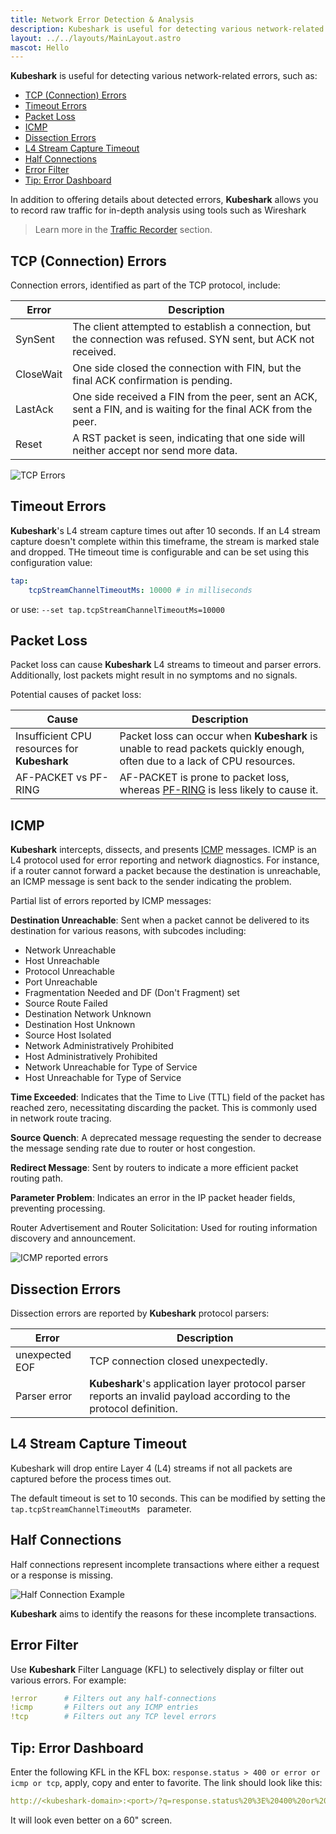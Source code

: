 ```yaml
---
title: Network Error Detection & Analysis 
description: Kubeshark is useful for detecting various network-related errors
layout: ../../layouts/MainLayout.astro
mascot: Hello
---
```


**Kubeshark** is useful for detecting various network-related errors, such as:

- [TCP (Connection) Errors](#tcp-connection-errors)
- [Timeout Errors](#timeout-errors)
- [Packet Loss](#packet-loss)
- [ICMP](#icmp)
- [Dissection Errors](#dissection-errors)
- [L4 Stream Capture Timeout](#l4-stream-capture-timeout)
- [Half Connections](#half-connections)
- [Error Filter](#error-filter)
- [Tip: Error Dashboard](#tip-error-dashboard)

In addition to offering details about detected errors, **Kubeshark** allows you to record raw traffic for in-depth analysis using tools such as Wireshark

> Learn more in the [Traffic Recorder](/en/traffic_recorder) section.

## TCP (Connection) Errors

Connection errors, identified as part of the TCP protocol, include:

| Error | Description |
| --- | --- |
| SynSent | The client attempted to establish a connection, but the connection was refused. SYN sent, but ACK not received. |
| CloseWait | One side closed the connection with FIN, but the final ACK confirmation is pending. |
| LastAck | One side received a FIN from the peer, sent an ACK, sent a FIN, and is waiting for the final ACK from the peer. |
| Reset | A RST packet is seen, indicating that one side will neither accept nor send more data. |

![TCP Errors](/tcp_error.png)

## Timeout Errors

**Kubeshark**'s L4 stream capture times out after 10 seconds. If an L4 stream capture doesn't complete within this timeframe, the stream is marked stale and dropped. THe timeout time is configurable and can be set using this configuration value:

```yaml
tap:
    tcpStreamChannelTimeoutMs: 10000 # in milliseconds
```
or use: `--set tap.tcpStreamChannelTimeoutMs=10000`

## Packet Loss

Packet loss can cause **Kubeshark** L4 streams to timeout and parser errors. Additionally, lost packets might result in no symptoms and no signals.

Potential causes of packet loss:

| Cause | Description |
|---|---|
| Insufficient CPU resources for **Kubeshark** | Packet loss can occur when **Kubeshark** is unable to read packets quickly enough, often due to a lack of CPU resources. | 
| AF-PACKET vs PF-RING | AF-PACKET is prone to packet loss, whereas [PF-RING](/en/performance#af-packet-and-pf-ring) is less likely to cause it.|

## ICMP

**Kubeshark** intercepts, dissects, and presents [ICMP](https://datatracker.ietf.org/doc/html/rfc792) messages. ICMP is an L4 protocol used for error reporting and network diagnostics. For instance, if a router cannot forward a packet because the destination is unreachable, an ICMP message is sent back to the sender indicating the problem.

Partial list of errors reported by ICMP messages:

**Destination Unreachable**: Sent when a packet cannot be delivered to its destination for various reasons, with subcodes including:

- Network Unreachable
- Host Unreachable
- Protocol Unreachable
- Port Unreachable
- Fragmentation Needed and DF (Don't Fragment) set
- Source Route Failed
- Destination Network Unknown
- Destination Host Unknown
- Source Host Isolated
- Network Administratively Prohibited
- Host Administratively Prohibited
- Network Unreachable for Type of Service
- Host Unreachable for Type of Service

**Time Exceeded**: Indicates that the Time to Live (TTL) field of the packet has reached zero, necessitating discarding the packet. This is commonly used in network route tracing.

**Source Quench**: A deprecated message requesting the sender to decrease the message sending rate due to router or host congestion.

**Redirect Message**: Sent by routers to indicate a more efficient packet routing path.

**Parameter Problem**: Indicates an error in the IP packet header fields, preventing processing.

Router Advertisement and Router Solicitation: Used for routing information discovery and announcement.

![ICMP reported errors](/icmp_error.png)

## Dissection Errors

Dissection errors are reported by **Kubeshark** protocol parsers:

| Error | Description |
|---|---|
| unexpected EOF | TCP connection closed unexpectedly. |
| Parser error | **Kubeshark**'s application layer protocol parser reports an invalid payload according to the protocol definition. |

## L4 Stream Capture Timeout
Kubeshark will drop entire Layer 4 (L4) streams if not all packets are captured before the process times out.

The default timeout is set to 10 seconds. This can be modified by setting the `tap.tcpStreamChannelTimeoutMs ` parameter.

## Half Connections

Half connections represent incomplete transactions where either a request or a response is missing.

![Half Connection Example](/half_connections.png)

**Kubeshark** aims to identify the reasons for these incomplete transactions.

## Error Filter

Use **Kubeshark** Filter Language (KFL) to selectively display or filter out various errors. For example:

```yaml
!error      # Filters out any half-connections
!icmp       # Filters out any ICMP entries
!tcp        # Filters out any TCP level errors
```

## Tip: Error Dashboard
Enter the following KFL in the KFL box:
`response.status > 400 or error or icmp or tcp`, apply, copy and enter to favorite.
The link should look like this:
```yaml
http://<kubeshark-domain>:<port>/?q=response.status%20%3E%20400%20or%20error%20or%20icmp%20or%20tcp
```
It will look even better on a 60" screen.